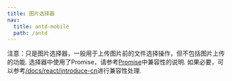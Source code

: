 ```yaml
---
title: 图片选择器
nav:
  title: antd-mobile
  path: /antd
---
```


注意：只是图片选择器，一般用于上传图片前的文件选择操作，但不包括图片上传的功能. 选择器中使用了Promise，请参考[Promise](https://developer.mozilla.org/zh-CN/docs/Web/JavaScript/Reference/Global_Objects/Promise)中兼容性的说明. 如果必要，可以参考[/docs/react/introduce-cn](/docs/react/introduce-cn)进行兼容性处理.

<code src="./demo/accept.tsx" />

<code src="./demo/custom.tsx" />

<code src="./demo/length.tsx" />

<code src="./demo/basic.tsx" />

<API/>
